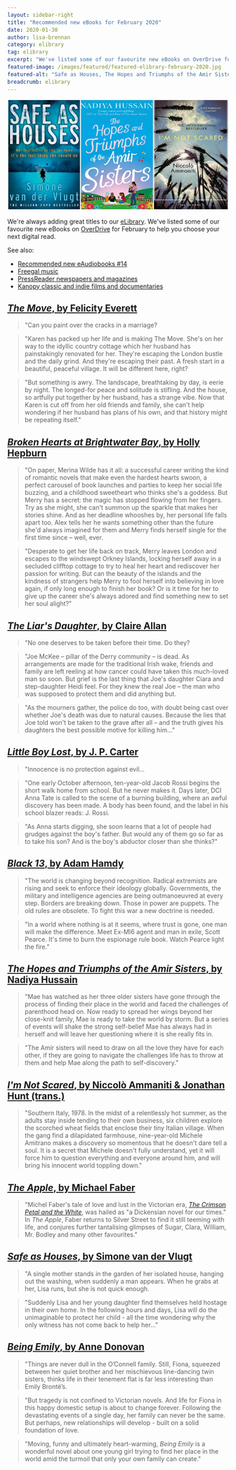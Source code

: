 ```yaml
---
layout: sidebar-right
title: "Recommended new eBooks for February 2020"
date: 2020-01-30
author: lisa-brennan
category: elibrary
tag: elibrary
excerpt: "We've listed some of our favourite new eBooks on OverDrive for February to help you choose your next digital read."
featured-image: /images/featured/featured-elibrary-february-2020.jpg
featured-alt: "Safe as Houses, The Hopes and Triumphs of the Amir Sisters, I'm Not Scared"
breadcrumb: elibrary
---
```


![Safe as Houses, The Hopes and Triumphs of the Amir Sisters, I'm Not Scared](/images/featured/featured-elibrary-february-2020.jpg)

We're always adding great titles to our [eLibrary](/elibrary/). We've listed some of our favourite new eBooks on [OverDrive](/elibrary/overdrive/) for February to help you choose your next digital read.

See also:

* [Recommended new eAudiobooks &#x23;14](/new-suggestions/elibrary/new-eaudiobooks-14/)
* [Freegal music](/elibrary/freegal/)
* [PressReader newspapers and magazines](/elibrary/press-reader/)
* [Kanopy classic and indie films and documentaries](/elibrary/kanopy/)

## [<cite>The Move</cite>, by Felicity Everett](https://suffolklibraries.overdrive.com/media/4362498)

> "Can you paint over the cracks in a marriage?

> "Karen has packed up her life and is making The Move. She's on her way to the idyllic country cottage which her husband has painstakingly renovated for her. They're escaping the London bustle and the daily grind. And they're escaping their past. A fresh start in a beautiful, peaceful village. It will be different here, right?

> "But something is awry. The landscape, breathtaking by day, is eerie by night. The longed-for peace and solitude is stifling. And the house, so artfully put together by her husband, has a strange vibe. Now that Karen is cut off from her old friends and family, she can't help wondering if her husband has plans of his own, and that history might be repeating itself."

## [<cite>Broken Hearts at Brightwater Bay</cite>, by Holly Hepburn](https://suffolklibraries.overdrive.com/media/4766719)

> "On paper, Merina Wilde has it all: a successful career writing the kind of romantic novels that make even the hardest hearts swoon, a perfect carousel of book launches and parties to keep her social life buzzing, and a childhood sweetheart who thinks she's a goddess. But Merry has a secret: the magic has stopped flowing from her fingers. Try as she might, she can't summon up the sparkle that makes her stories shine. And as her deadline whooshes by, her personal life falls apart too. Alex tells her he wants something other than the future she'd always imagined for them and Merry finds herself single for the first time since – well, ever.

> "Desperate to get her life back on track, Merry leaves London and escapes to the windswept Orkney Islands, locking herself away in a secluded clifftop cottage to try to heal her heart and rediscover her passion for writing. But can the beauty of the islands and the kindness of strangers help Merry to fool herself into believing in love again, if only long enough to finish her book? Or is it time for her to give up the career she's always adored and find something new to set her soul alight?"

## [<cite>The Liar's Daughter</cite>, by Claire Allan](https://suffolklibraries.overdrive.com/media/4775537)

> "No one deserves to be taken before their time. Do they?

> "Joe McKee – pillar of the Derry community – is dead. As arrangements are made for the traditional Irish wake, friends and family are left reeling at how cancer could have taken this much-loved man so soon. But grief is the last thing that Joe's daughter Ciara and step-daughter Heidi feel. For they knew the real Joe – the man who was supposed to protect them and did anything but.

> "As the mourners gather, the police do too, with doubt being cast over whether Joe's death was due to natural causes. Because the lies that Joe told won't be taken to the grave after all – and the truth gives his daughters the best possible motive for killing him..."

## [<cite>Little Boy Lost</cite>, by J. P. Carter](https://suffolklibraries.overdrive.com/media/4775540)

> "Innocence is no protection against evil...

> "One early October afternoon, ten-year-old Jacob Rossi begins the short walk home from school. But he never makes it. Days later, DCI Anna Tate is called to the scene of a burning building, where an awful discovery has been made. A body has been found, and the label in his school blazer reads: J. Rossi.

> "As Anna starts digging, she soon learns that a lot of people had grudges against the boy's father. But would any of them go so far as to take his son? And is the boy's abductor closer than she thinks?"

## [<cite>Black 13</cite>, by Adam Hamdy](https://suffolklibraries.overdrive.com/media/4822013)

> "The world is changing beyond recognition. Radical extremists are rising and seek to enforce their ideology globally. Governments, the military and intelligence agencies are being outmanoeuvred at every step. Borders are breaking down. Those in power are puppets. The old rules are obsolete. To fight this war a new doctrine is needed.

> "In a world where nothing is at it seems, where trust is gone, one man will make the difference. Meet Ex-MI6 agent and man in exile, Scott Pearce. It's time to burn the espionage rule book. Watch Pearce light the fire."

## [<cite>The Hopes and Triumphs of the Amir Sisters</cite>, by Nadiya Hussain](https://suffolklibraries.overdrive.com/media/4822013)

> "Mae has watched as her three older sisters have gone through the process of finding their place in the world and faced the challenges of parenthood head on. Now ready to spread her wings beyond her close-knit family, Mae is ready to take the world by storm. But a series of events will shake the strong self-belief Mae has always had in herself and will leave her questioning where it is she really fits in.

> "The Amir sisters will need to draw on all the love they have for each other, if they are going to navigate the challenges life has to throw at them and help Mae along the path to self-discovery."

## [<cite>I'm Not Scared</cite>, by Niccolò Ammaniti & Jonathan Hunt (trans.)](https://suffolklibraries.overdrive.com/media/202439)

> "Southern Italy, 1978. In the midst of a relentlessly hot summer, as the adults stay inside tending to their own business, six children explore the scorched wheat fields that enclose their tiny Italian village. When the gang find a dilapidated farmhouse, nine-year-old Michele Amitrano makes a discovery so momentous that he doesn't dare tell a soul. It is a secret that Michele doesn't fully understand, yet it will force him to question everything and everyone around him, and will bring his innocent world toppling down."

## [<cite>The Apple</cite>, by Michael Faber](https://suffolklibraries.overdrive.com/media/202443)

> "Michel Faber's tale of love and lust in the Victorian era, [<cite>The Crimson Petal and the White</cite>](https://suffolklibraries.overdrive.com/media/202427), was hailed as "a Dickensian novel for our times." In <cite>The Apple</cite>, Faber returns to Silver Street to find it still teeming with life, and conjures further tantalising glimpses of Sugar, Clara, William, Mr. Bodley and many other favourites."

## [<cite>Safe as Houses</cite>, by Simone van der Vlugt](https://suffolklibraries.overdrive.com/media/1305503)

> "A single mother stands in the garden of her isolated house, hanging out the washing, when suddenly a man appears. When he grabs at her, Lisa runs, but she is not quick enough.

> "Suddenly Lisa and her young daughter find themselves held hostage in their own home. In the following hours and days, Lisa will do the unimaginable to protect her child - all the time wondering why the only witness has not come back to help her..."

## [<cite>Being Emily</cite>, by Anne Donovan](https://suffolklibraries.overdrive.com/media/202987)

> "Things are never dull in the O’Connell family. Still, Fiona, squeezed between her quiet brother and her mischievous line-dancing twin sisters, thinks life in their tenement flat is far less interesting than Emily Brontë’s.

> "But tragedy is not confined to Victorian novels. And life for Fiona in this happy domestic setup is about to change forever. Following the devastating events of a single day, her family can never be the same. But perhaps, new relationships will develop - built on a solid foundation of love.

> "Moving, funny and ultimately heart-warming, <cite>Being Emily</cite> is a wonderful novel about one young girl trying to find her place in the world amid the turmoil that only your own family can create."
